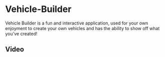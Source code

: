 # Vehicle-Builder

Vehicle Builder is a fun and interactive application, used for your own enjoyment to create your own vehicles and has the ability to show off what you've created!

## Video
